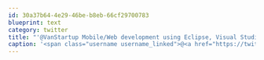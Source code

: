 ```yaml
---
id: 30a37b64-4e29-46be-b8eb-66cf29700783
blueprint: text
category: twitter
title: "'@VanStartup Mobile/Web development using Eclipse, Visual Studio and Notepad! :)"
caption: '<span class="username username_linked">@<a href="https://twitter.com/VanStartup" title="Startup Weekend Van">VanStartup</a></span> Mobile/Web development using Eclipse, Visual Studio and Notepad! :)'
---
```

